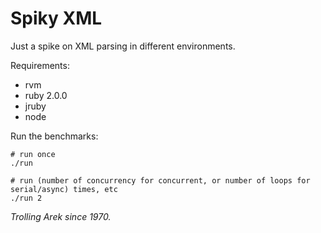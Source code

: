 # Spiky XML

Just a spike on XML parsing in different environments.

Requirements:

- rvm
- ruby 2.0.0
- jruby
- node

Run the benchmarks:

    # run once
    ./run

    # run (number of concurrency for concurrent, or number of loops for serial/async) times, etc
    ./run 2

_Trolling Arek since 1970._

